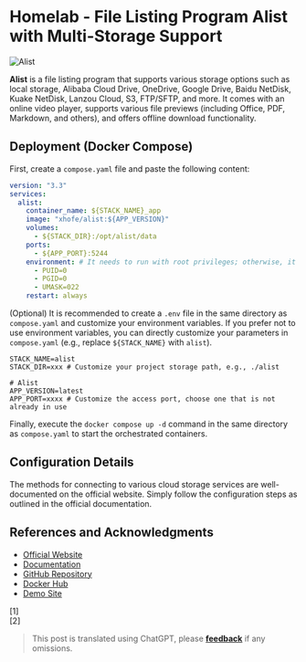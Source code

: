 # Homelab - File Listing Program Alist with Multi-Storage Support

![Alist](https://media.wiki-power.com/img/202304141808001.png)

**Alist** is a file listing program that supports various storage options such as local storage, Alibaba Cloud Drive, OneDrive, Google Drive, Baidu NetDisk, Kuake NetDisk, Lanzou Cloud, S3, FTP/SFTP, and more. It comes with an online video player, supports various file previews (including Office, PDF, Markdown, and others), and offers offline download functionality.

## Deployment (Docker Compose)

First, create a `compose.yaml` file and paste the following content:

```yaml title="compose.yaml"
version: "3.3"
services:
  alist:
    container_name: ${STACK_NAME}_app
    image: "xhofe/alist:${APP_VERSION}"
    volumes:
      - ${STACK_DIR}:/opt/alist/data
    ports:
      - ${APP_PORT}:5244
    environment: # It needs to run with root privileges; otherwise, it cannot access other Docker directories or the host machine's root directory
      - PUID=0
      - PGID=0
      - UMASK=022
    restart: always
```

(Optional) It is recommended to create a `.env` file in the same directory as `compose.yaml` and customize your environment variables. If you prefer not to use environment variables, you can directly customize your parameters in `compose.yaml` (e.g., replace `${STACK_NAME}` with `alist`).

```dotenv title=".env"
STACK_NAME=alist
STACK_DIR=xxx # Customize your project storage path, e.g., ./alist

# Alist
APP_VERSION=latest
APP_PORT=xxxx # Customize the access port, choose one that is not already in use
```

Finally, execute the `docker compose up -d` command in the same directory as `compose.yaml` to start the orchestrated containers.

## Configuration Details

The methods for connecting to various cloud storage services are well-documented on the official website. Simply follow the configuration steps as outlined in the official documentation.

## References and Acknowledgments

- [Official Website](https://alist.nn.ci/)
- [Documentation](https://alist.nn.ci/guide/install/docker.html#release-version)
- [GitHub Repository](https://github.com/alist-org/alist)
- [Docker Hub](https://hub.docker.com/r/xhofe/alist)
- [Demo Site](https://al.nn.ci/)

[1]  
[2]

> This post is translated using ChatGPT, please [**feedback**](https://github.com/linyuxuanlin/Wiki_MkDocs/issues/new) if any omissions.
